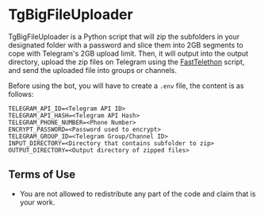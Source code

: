 # TgBigFileUploader
TgBigFileUploader is a Python script that will zip the subfolders in your designated folder with a password and slice them into 2GB segments to cope with Telegram's 2GB upload limit. Then, it will output into the output directory, upload the zip files on Telegram using the [FastTelethon](https://gist.github.com/painor/7e74de80ae0c819d3e9abcf9989a8dd6) script, and send the uploaded file into groups or channels.



Before using the bot, you will have to create a `.env` file, the content is as follows:
```
TELEGRAM_API_ID=<Telegram API ID>
TELEGRAM_API_HASH=<Telegram API Hash>
TELEGRAM_PHONE_NUMBER=<Phone Number>
ENCRYPT_PASSWORD=<Password used to encrypt>
TELEGRAM_GROUP_ID=<Telegram Group/Channel ID>
INPUT_DIRECTORY=<Directory that contains subfolder to zip>
OUTPUT_DIRECTORY=<Output directory of zipped files>
```



## Terms of Use
- You are not allowed to redistribute any part of the code and claim that is your work.
